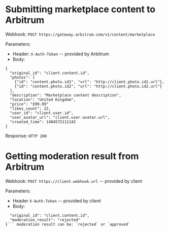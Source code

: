 # Submitting marketplace content to Arbitrum

Webhook: ```POST https://gateway.arbitrum.com/v1/content/marketplace```

Parameters:
* Header: `X-Auth-Token` -- provided by Arbitrum	
* Body:
```
{
  "original_id": "client.content.id",
  "photos": [
    {"id": "content.photo.id1", "url": "http://client.photo.id1.url"},
    {"id": "content.photo.id2", "url": "http://client.photo.id2.url"}
  ],
  "description": "Marketplace content description",
  "location": "United Kingdom",
  "price": "£99.99"
  "likes_count": 22,
  "user_id": "client.user.id",
  "user_avatar_url": "client.user.avatar.url",
  "created_time": 1484572111142
}
```

Response: ```HTTP 200```

# Getting moderation result from Arbitrum

Webhook: ```POST https://client.webhook.url``` -- provided by client

Parameters:
* Header `X-Auth-Token` -- provided by client
* Body:
```{
  "original_id": "client.content.id",
  "moderation_result": "rejected"
}``` moderation result can be: `rejected` or `approved`
